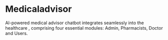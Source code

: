 # Medicaladvisor
Al-powered medical advisor chatbot integrates seamlessly into the healthcare , comprising four essential modules: Admin, Pharmacists, Doctor and Users. 
